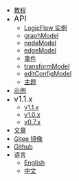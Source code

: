 - [教程](zh/guide/start)
- <font size=4>API <i class="fa fa-caret-down navbar-icon"></i></font>
  - [LogicFlow 实例](zh/api/logicFlowApi)
  - [graphModel](zh/api/graphModelApi)
  - [nodeModel](zh/api/nodeModelApi)
  - [edgeModel](zh/api/edgeModelApi)
  - [事件](zh/api/eventCenterApi)
  - [transformModel](zh/api/transformModelApi)
  - [editConfigModel](zh/api/editConfigModelApi)
  - [主题](zh/api/themeApi)
- [示例 <i class="fa fa-external-link navbar-icon"></i>](https://logic-flow.github.io/docs/examples)
- <font size=4>v1.1.x <i class="fa fa-caret-down navbar-icon"></i></font>
  - [v1.1.x](zh/release/1.1)
  - [v1.0.x](zh/release/1.0)
  - [v0.7.x <i class="fa fa-external-link navbar-icon"></i>](https://07.logic-flow.cn/)
- [文章](zh/article/article01)
- [Gitee 镜像 <i class="fa fa-external-link navbar-icon"></i>](https://gitee.com/logic-flow/LogicFlow)
- [<i class="fa fa-github fa-lg"></i> Github <i class="fa fa-external-link navbar-icon"></i>](https://github.com/didi/LogicFlow)
- <i class="fa fa-language fa-lg"></i> 语言 <i class="fa fa-caret-down navbar-icon"></i>
  - [English](en/guide/start)
  - [中文](zh/guide/start)
